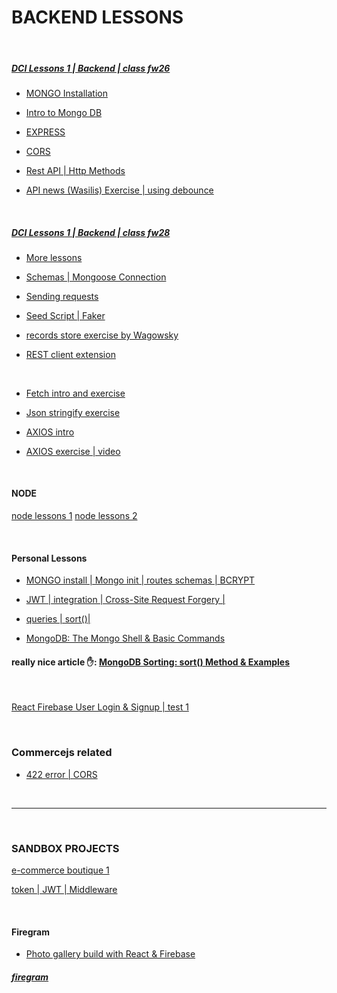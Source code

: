 # BACKEND LESSONS

<br>

##### [DCI Lessons 1 | Backend | class fw26](https://github.com/nadiamariduena/database-lessons)

- [MONGO Installation](https://github.com/nadiamariduena/database-lessons/blob/master/MONGO-installation.txt)

- [Intro to Mongo DB](https://github.com/nadiamariduena/database-lessons/tree/master/intro-Mongo1)
- [EXPRESS ](https://github.com/nadiamariduena/database-lessons/tree/master/database-3)
- [CORS](https://github.com/nadiamariduena/database-lessons/tree/master/database-4)
- [Rest API | Http Methods](https://github.com/nadiamariduena/database-lessons/tree/master/intro-Mongo2)

- [API news (Wasilis) Exercise | using debounce](https://github.com/nadiamariduena/react-news-api)

<br>

##### [DCI Lessons 1 | Backend | class fw28](https://github.com/nadiamariduena/database-lessons)

- [ More lessons](https://github.com/nadiamariduena/express-28-dci)

- [Schemas | Mongoose Connection ](https://github.com/nadiamariduena/mongo-28-dci/tree/master/author-comments_1_robert)

- [Sending requests](https://github.com/nadiamariduena/express-28-dci/tree/master/express-intro_1-after-break-morning)

- [Seed Script | Faker](https://github.com/nadiamariduena/mongo-28-dci/tree/master/record-app)

- [records store exercise by Wagowsky](https://github.com/nadiamariduena/mongo-28-dci/tree/master/wagowsky-exercise-albumartists)

- [REST client extension](https://github.com/nadiamariduena/express-28-dci/tree/master/mypersonal_express-node/manage-user-roles)

<br>

- [Fetch intro and exercise](https://github.com/nadiamariduena/fetch-lesson)

- [Json stringify exercise](https://github.com/nadiamariduena/lesson-modules-scripts/tree/master/src/scripts)

- [AXIOS intro](https://github.com/nadiamariduena/api-weather-intro/blob/master/src/lib/weather-client.js)
- [AXIOS exercise | video](https://github.com/nadiamariduena/axios-react-one)

<br>

#### NODE

[ node lessons 1](https://github.com/nadiamariduena/intro-node)
[ node lessons 2](https://github.com/nadiamariduena/node)

<br>

#### Personal Lessons

- [MONGO install | Mongo init | routes schemas | BCRYPT](https://github.com/nadiamariduena/mongo-28-dci/tree/master/personal-lessons-tutorials/mern-ecommerce1)

- [JWT | integration | Cross-Site Request Forgery | ](https://github.com/nadiamariduena/react-mern-21-backend/tree/7token-integration-secret-key)

- [queries | sort()| ](https://github.com/nadiamariduena/react-mern-21-backend/blob/master/a_MONGO-TOPICS.md)

- [MongoDB: The Mongo Shell & Basic Commands](https://www.bmc.com/blogs/mongo-shell-basic-commands/)

#### really nice article ✋: [MongoDB Sorting: sort() Method & Examples](https://www.bmc.com/blogs/mongodb-sorting/)

<br>

[React Firebase User Login & Signup | test 1](https://github.com/nadiamariduena/firebase-login1)

<br>

### Commercejs related

- [422 error | CORS](./cors_42_issue.md)

<br>
<hr>

<br>

### SANDBOX PROJECTS

[e-commerce boutique 1](https://github.com/nadiamariduena/ecommerce2)

[token | JWT | Middleware](https://github.com/nadiamariduena/ecommerce2/blob/master/src/common-middleware/index.js)

<br>

#### Firegram

- [Photo gallery build with React & Firebase](https://www.youtube.com/watch?v=vUe91uOx7R0)

##### [firegram](https://github.com/nadiamariduena/Firegram)

<br>
